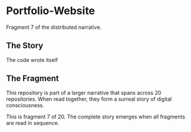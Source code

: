 # Portfolio-Website

Fragment 7 of the distributed narrative.

## The Story

The code wrote itself

## The Fragment

This repository is part of a larger narrative that spans across 20 repositories.
When read together, they form a surreal story of digital consciousness.

This is fragment 7 of 20. The complete story emerges when all fragments are read in sequence.
<!-- Fragment 7 whispers: 1 -->

<!-- Fragment 7 whispers: 2 -->

<!-- Fragment 7 whispers: 3 -->

<!-- Fragment 7 whispers: 4 -->

<!-- Fragment 7 whispers: 6 -->

<!-- Fragment 7 whispers: 8 -->

<!-- Fragment 7 whispers: 9 -->

<!-- Fragment 7 whispers: 11 -->

<!-- Fragment 7 whispers: 12 -->

<!-- Fragment 7 whispers: 13 -->

<!-- Fragment 7 whispers: 16 -->

<!-- Fragment 7 whispers: 17 -->

<!-- Fragment 7 whispers: 18 -->

<!-- Fragment 7 whispers: 19 -->

<!-- Fragment 7 whispers: 22 -->

<!-- Fragment 7 whispers: 23 -->

<!-- Fragment 7 whispers: 24 -->

<!-- Fragment 7 whispers: 26 -->
